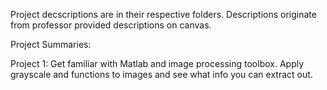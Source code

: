 Project decscriptions are in their respective folders. Descriptions originate from professor provided descriptions on canvas.

Project Summaries:

Project 1: Get familiar with Matlab and image processing toolbox. Apply grayscale and functions to images and see what info you can extract out.
